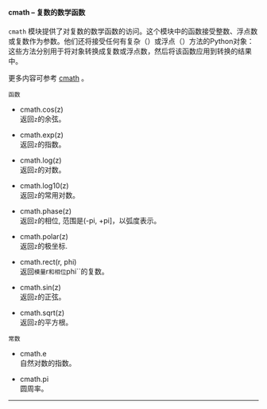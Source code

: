 #### **cmath** – 复数的数学函数
`cmath` 模块提供了对复数的数学函数的访问。这个模块中的函数接受整数、浮点数或复数作为参数。他们还将接受任何有复杂（）或浮点（）方法的Python对象：这些方法分别用于将对象转换成复数或浮点数，然后将该函数应用到转换的结果中。

更多内容可参考 [cmath](https://docs.python.org/3/library/cmath.html?highlight=cmath#module-cmath)  。

`函数`

- cmath.cos(z)  
  返回``z``的余弦。

- cmath.exp(z)  
  返回``z``的指数。

- cmath.log(z)  
  返回``z``的对数。

- cmath.log10(z)  
  返回``z``的常用对数。

- cmath.phase(z)  
  返回``z``的相位, 范围是(-pi, +pi]，以弧度表示。

- cmath.polar(z)  
  返回``z``的极坐标.

- cmath.rect(r, phi)  
  返回`模量`r``和相位``phi``的复数。

- cmath.sin(z)  
  返回``z``的正弦。

- cmath.sqrt(z)  
  返回``z``的平方根。

`常数`

- cmath.e  
  自然对数的指数。

- cmath.pi  
  圆周率。

----------
